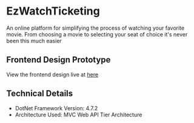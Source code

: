# EzWatchTicketing

An online platform for simplifying the process of watching your favorite movie. From choosing a movie to selecting your seat of choice it's never been this much easier

## Frontend Design Prototype

View the frontend design live at [here](https://www.figma.com/community/file/1271040730437769653)

## Technical Details

- DotNet Framework Version: 4.7.2
- Architecture Used: MVC Web API Tier Architecture
